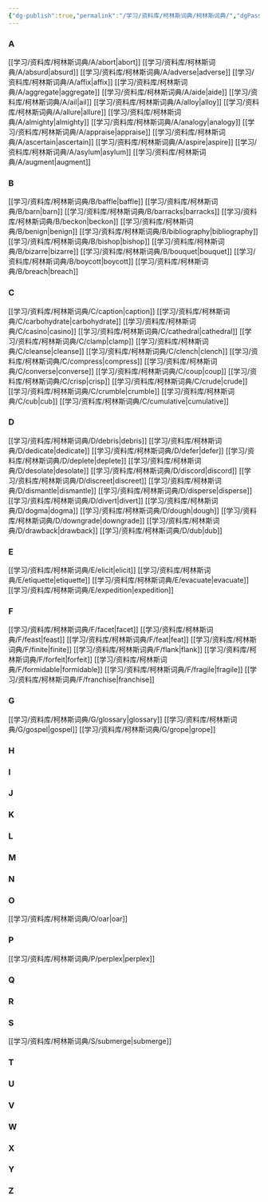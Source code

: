 ```yaml
---
{"dg-publish":true,"permalink":"/学习/资料库/柯林斯词典/柯林斯词典/","dgPassFrontmatter":true}
---
```


### A
[[学习/资料库/柯林斯词典/A/abort\|abort]]
[[学习/资料库/柯林斯词典/A/absurd\|absurd]]
[[学习/资料库/柯林斯词典/A/adverse\|adverse]]
[[学习/资料库/柯林斯词典/A/affix\|affix]]
[[学习/资料库/柯林斯词典/A/aggregate\|aggregate]]
[[学习/资料库/柯林斯词典/A/aide\|aide]]
[[学习/资料库/柯林斯词典/A/ail\|ail]]
[[学习/资料库/柯林斯词典/A/alloy\|alloy]]
[[学习/资料库/柯林斯词典/A/allure\|allure]]
[[学习/资料库/柯林斯词典/A/almighty\|almighty]]
[[学习/资料库/柯林斯词典/A/analogy\|analogy]]
[[学习/资料库/柯林斯词典/A/appraise\|appraise]]
[[学习/资料库/柯林斯词典/A/ascertain\|ascertain]]
[[学习/资料库/柯林斯词典/A/aspire\|aspire]]
[[学习/资料库/柯林斯词典/A/asylum\|asylum]]
[[学习/资料库/柯林斯词典/A/augment\|augment]]
### B
[[学习/资料库/柯林斯词典/B/baffle\|baffle]]
[[学习/资料库/柯林斯词典/B/barn\|barn]]
[[学习/资料库/柯林斯词典/B/barracks\|barracks]]
[[学习/资料库/柯林斯词典/B/beckon\|beckon]]
[[学习/资料库/柯林斯词典/B/benign\|benign]]
[[学习/资料库/柯林斯词典/B/bibliography\|bibliography]]
[[学习/资料库/柯林斯词典/B/bishop\|bishop]]
[[学习/资料库/柯林斯词典/B/bizarre\|bizarre]]
[[学习/资料库/柯林斯词典/B/bouquet\|bouquet]]
[[学习/资料库/柯林斯词典/B/boycott\|boycott]]
[[学习/资料库/柯林斯词典/B/breach\|breach]]
### C
[[学习/资料库/柯林斯词典/C/caption\|caption]]
[[学习/资料库/柯林斯词典/C/carbohydrate\|carbohydrate]]
[[学习/资料库/柯林斯词典/C/casino\|casino]]
[[学习/资料库/柯林斯词典/C/cathedral\|cathedral]]
[[学习/资料库/柯林斯词典/C/clamp\|clamp]]
[[学习/资料库/柯林斯词典/C/cleanse\|cleanse]]
[[学习/资料库/柯林斯词典/C/clench\|clench]]
[[学习/资料库/柯林斯词典/C/compress\|compress]]
[[学习/资料库/柯林斯词典/C/converse\|converse]]
[[学习/资料库/柯林斯词典/C/coup\|coup]]
[[学习/资料库/柯林斯词典/C/crisp\|crisp]]
[[学习/资料库/柯林斯词典/C/crude\|crude]]
[[学习/资料库/柯林斯词典/C/crumble\|crumble]]
[[学习/资料库/柯林斯词典/C/cub\|cub]]
[[学习/资料库/柯林斯词典/C/cumulative\|cumulative]]
### D
[[学习/资料库/柯林斯词典/D/debris\|debris]]
[[学习/资料库/柯林斯词典/D/dedicate\|dedicate]]
[[学习/资料库/柯林斯词典/D/defer\|defer]]
[[学习/资料库/柯林斯词典/D/deplete\|deplete]]
[[学习/资料库/柯林斯词典/D/desolate\|desolate]]
[[学习/资料库/柯林斯词典/D/discord\|discord]]
[[学习/资料库/柯林斯词典/D/discreet\|discreet]]
[[学习/资料库/柯林斯词典/D/dismantle\|dismantle]]
[[学习/资料库/柯林斯词典/D/disperse\|disperse]]
[[学习/资料库/柯林斯词典/D/divert\|divert]]
[[学习/资料库/柯林斯词典/D/dogma\|dogma]]
[[学习/资料库/柯林斯词典/D/dough\|dough]]
[[学习/资料库/柯林斯词典/D/downgrade\|downgrade]]
[[学习/资料库/柯林斯词典/D/drawback\|drawback]]
[[学习/资料库/柯林斯词典/D/dub\|dub]]
### E
[[学习/资料库/柯林斯词典/E/elicit\|elicit]]
[[学习/资料库/柯林斯词典/E/etiquette\|etiquette]]
[[学习/资料库/柯林斯词典/E/evacuate\|evacuate]]
[[学习/资料库/柯林斯词典/E/expedition\|expedition]]
### F
[[学习/资料库/柯林斯词典/F/facet\|facet]]
[[学习/资料库/柯林斯词典/F/feast\|feast]]
[[学习/资料库/柯林斯词典/F/feat\|feat]]
[[学习/资料库/柯林斯词典/F/finite\|finite]]
[[学习/资料库/柯林斯词典/F/flank\|flank]]
[[学习/资料库/柯林斯词典/F/forfeit\|forfeit]]
[[学习/资料库/柯林斯词典/F/formidable\|formidable]]
[[学习/资料库/柯林斯词典/F/fragile\|fragile]]
[[学习/资料库/柯林斯词典/F/franchise\|franchise]]
### G
[[学习/资料库/柯林斯词典/G/glossary\|glossary]]
[[学习/资料库/柯林斯词典/G/gospel\|gospel]]
[[学习/资料库/柯林斯词典/G/grope\|grope]]
### H
### I
### J
### K
### L
### M
### N
### O
[[学习/资料库/柯林斯词典/O/oar\|oar]]
### P
[[学习/资料库/柯林斯词典/P/perplex\|perplex]]
### Q
### R
### S
[[学习/资料库/柯林斯词典/S/submerge\|submerge]]
### T
### U
### V
### W
### X
### Y
### Z
